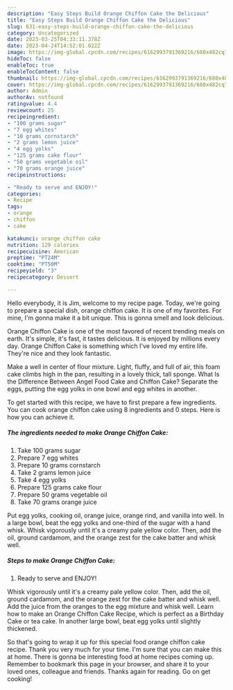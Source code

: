 ```yaml
---
description: "Easy Steps Build Orange Chiffon Cake the Delicious"
title: "Easy Steps Build Orange Chiffon Cake the Delicious"
slug: 631-easy-steps-build-orange-chiffon-cake-the-delicious
category: Uncategorized
date: 2023-03-25T04:33:11.378Z
date: 2023-04-24T14:52:01.022Z
image: https://img-global.cpcdn.com/recipes/6162993791369216/680x482cq70/orange-chiffon-cake-recipe-main-photo.jpg
hideToc: false
enableToc: true
enableTocContent: false
thumbnail: https://img-global.cpcdn.com/recipes/6162993791369216/680x482cq70/orange-chiffon-cake-recipe-main-photo.jpg
cover: https://img-global.cpcdn.com/recipes/6162993791369216/680x482cq70/orange-chiffon-cake-recipe-main-photo.jpg
author: Admin
authorAv: notfound
ratingvalue: 4.4
reviewcount: 25
recipeingredient:
- "100 grams sugar"
- "7 egg whites"
- "10 grams cornstarch"
- "2 grams lemon juice"
- "4 egg yolks"
- "125 grams cake flour"
- "50 grams vegetable oil"
- "70 grams orange juice"
recipeinstructions:

- "Ready to serve and ENJOY!"
categories:
- Recipe
tags:
- orange
- chiffon
- cake

katakunci: orange chiffon cake 
nutrition: 129 calories
recipecuisine: American
preptime: "PT24M"
cooktime: "PT50M"
recipeyield: "3"
recipecategory: Dessert

---
```



Hello everybody, it is Jim, welcome to my recipe page. Today, we're going to prepare a special dish, orange chiffon cake. It is one of my favorites. For mine, I'm gonna make it a bit unique. This is gonna smell and look delicious.

Orange Chiffon Cake is one of the most favored of recent trending meals on earth. It's simple, it's fast, it tastes delicious. It is enjoyed by millions every day. Orange Chiffon Cake is something which I've loved my entire life. They're nice and they look fantastic.

Make a well in center of flour mixture. Light, fluffy, and full of air, this foam cake climbs high in the pan, resulting in a lovely thick, tall sponge. What Is the Difference Between Angel Food Cake and Chiffon Cake? Separate the eggs, putting the egg yolks in one bowl and egg whites in another.


To get started with this recipe, we have to first prepare a few ingredients. You can cook orange chiffon cake using 8 ingredients and 0 steps. Here is how you can achieve it.

<!--inarticleads1-->

##### The ingredients needed to make Orange Chiffon Cake:

1. Take 100 grams sugar
1. Prepare 7 egg whites
1. Prepare 10 grams cornstarch
1. Take 2 grams lemon juice
1. Take 4 egg yolks
1. Prepare 125 grams cake flour
1. Prepare 50 grams vegetable oil
1. Take 70 grams orange juice


Put egg yolks, cooking oil, orange juice, orange rind, and vanilla into well. In a large bowl, beat the egg yolks and one-third of the sugar with a hand whisk. Whisk vigorously until it&#39;s a creamy pale yellow color. Then, add the oil, ground cardamom, and the orange zest for the cake batter and whisk well. 

<!--inarticleads2-->

##### Steps to make Orange Chiffon Cake:


1. Ready to serve and ENJOY!

Whisk vigorously until it&#39;s a creamy pale yellow color. Then, add the oil, ground cardamom, and the orange zest for the cake batter and whisk well. Add the juice from the oranges to the egg mixture and whisk well. Learn how to make an Orange Chiffon Cake Recipe, which is perfect as a Birthday Cake or tea cake. In another large bowl, beat egg yolks until slightly thickened. 

So that's going to wrap it up for this special food orange chiffon cake recipe. Thank you very much for your time. I'm sure that you can make this at home. There is gonna be interesting food at home recipes coming up. Remember to bookmark this page in your browser, and share it to your loved ones, colleague and friends. Thanks again for reading. Go on get cooking!
